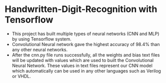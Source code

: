 # Handwritten-Digit-Recognition with Tensorflow

* This project has built multiple types of neural networks (CNN and MLP) by using Tensorflow system.
* Convolutional Neural network gave the highest accuracy of 98.4% than any other neural networks.
* After the cnn.py file runs successfully, all the weights and bias text files will be updated with values which are used to built the Convolutional Neural Network. These values in text files represent our CNN model which automatically can be used in any other languages such as Verilog or VHDL.
